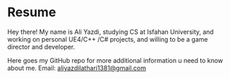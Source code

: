 # Resume
Hey there! My name is Ali Yazdi, studying CS at Isfahan University, and working on personal UE4/C++ /C# projects, and willing to be a game director and developer.

Here goes my GitHub repo for more additional information u need to know about me. Email: aliyazdilathari1381@gmail.com
